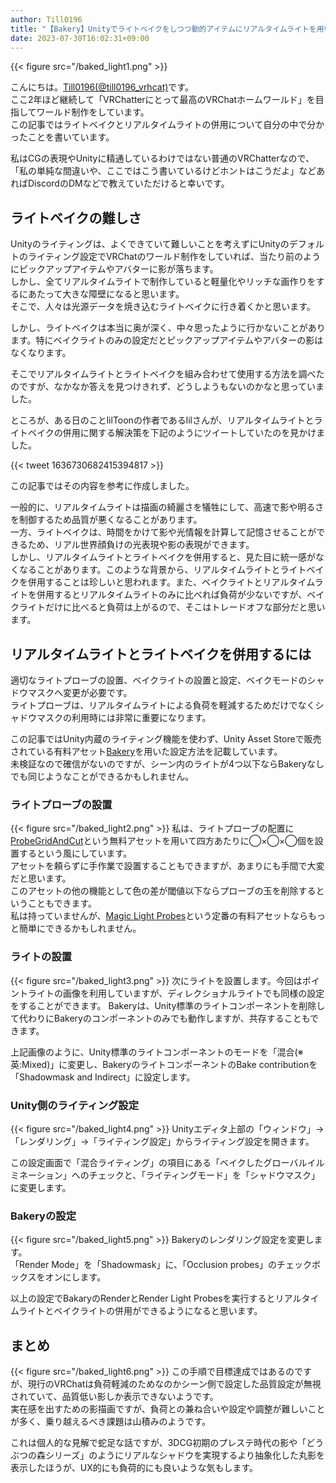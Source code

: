 ```yaml
---
author: Till0196
title: "【Bakery】Unityでライトベイクをしつつ動的アイテムにリアルタイムライトを用いて影を落とす方法"
date: 2023-07-30T16:02:31+09:00
---
```

{{< figure src="/baked_light1.png" >}}

こんにちは。[Till0196(@till0196_vrhcat)](https://twitter.com/till0196_vrchat)です。  
ここ2年ほど継続して「VRChatterにとって最高のVRChatホームワールド」を目指してワールド制作をしています。  
この記事ではライトベイクとリアルタイムライトの併用について自分の中で分かったことを書いています。  
<!--more-->
私はCGの表現やUnityに精通しているわけではない普通のVRChatterなので、「私の単純な間違いや、ここではこう書いているけどホントはこうだよ」などあればDiscordのDMなどで教えていただけると幸いです。

## ライトベイクの難しさ
Unityのライティングは、よくできていて難しいことを考えずにUnityのデフォルトのライティング設定でVRChatのワールド制作をしていれば、当たり前のようにピックアップアイテムやアバターに影が落ちます。  
しかし、全てリアルタイムライトで制作していると軽量化やリッチな画作りをするにあたって大きな障壁になると思います。  
そこで、人々は光源データを焼き込むライトベイクに行き着くかと思います。

しかし、ライトベイクは本当に奥が深く、中々思ったように行かないことがあります。特にベイクライトのみの設定だとピックアップアイテムやアバターの影はなくなります。

そこでリアルタイムライトとライトベイクを組み合わせて使用する方法を調べたのですが、なかなか答えを見つけきれず、どうしようもないのかなと思っていました。

ところが、ある日のことlilToonの作者であるlilさんが、リアルタイムライトとライトベイクの併用に関する解決策を下記のようにツイートしていたのを見かけました。

{{< tweet 1636730682415394817 >}}

この記事ではその内容を参考に作成しました。

一般的に、リアルタイムライトは描画の綺麗さを犠牲にして、高速で影や明るさを制御するため品質が悪くなることがあります。  
一方、ライトベイクは、時間をかけて影や光情報を計算して記憶させることができるため、リアル世界顔負けの光表現や影の表現ができます。  
しかし、リアルタイムライトとライトベイクを併用すると、見た目に統一感がなくなることがあります。このような背景から、リアルタイムライトとライトベイクを併用することは珍しいと思われます。また、ベイクライトとリアルタイムライトを併用するとリアルタイムライトのみに比べれば負荷が少ないですが、ベイクライトだけに比べると負荷は上がるので、そこはトレードオフな部分だと思います。

## リアルタイムライトとライトベイクを併用するには
適切なライトプローブの設置、ベイクライトの設置と設定、ベイクモードのシャドウマスクへ変更が必要です。  
ライトプローブは、リアルタイムライトによる負荷を軽減するためだけでなくシャドウマスクの利用時には非常に重要になります。

この記事ではUnity内蔵のライティング機能を使わず、Unity Asset Storeで販売されている有料アセット[Bakery](https://assetstore.unity.com/packages/tools/level-design/bakery-gpu-lightmapper-122218?aid=1011lfgEV&locale=ja-JP)を用いた設定方法を記載しています。  
未検証なので確信がないのですが、シーン内のライトが4つ以下ならBakeryなしでも同じようなことができるかもしれません。

### ライトプローブの設置
{{< figure src="/baked_light2.png" >}}
私は、ライトプローブの配置に[ProbeGridAndCut](https://assetstore.unity.com/packages/tools/utilities/probegridandcut-215133?aid=1011lfgEV&locale=ja-JP)という無料アセットを用いて四方あたりに◯×◯×◯個を設置するという風にしています。  
アセットを頼らずに手作業で設置することもできますが、あまりにも手間で大変だと思います。  
このアセットの他の機能として色の差が閾値以下ならプローブの玉を削除するということもできます。  
私は持っていませんが、[Magic Light Probes](https://assetstore.unity.com/packages/tools/utilities/magic-light-probes-157812?aid=1011lfgEV&locale=ja-JP)という定番の有料アセットならもっと簡単にできるかもしれません。

### ライトの設置
{{< figure src="/baked_light3.png" >}}
次にライトを設置します。今回はポイントライトの画像を利用していますが、ディレクショナルライトでも同様の設定をすることができます。
Bakeryは、Unity標準のライトコンポーネントを削除して代わりにBakeryのコンポーネントのみでも動作しますが、共存することもできます。

上記画像のように、Unity標準のライトコンポーネントのモードを「混合(※英:Mixed)」に変更し、BakeryのライトコンポーネントのBake contributionを「Shadowmask and Indirect」に設定します。

### Unity側のライティング設定
{{< figure src="/baked_light4.png" >}}
Unityエディタ上部の「ウィンドウ」→「レンダリング」→「ライティング設定」からライティング設定を開きます。

この設定画面で「混合ライティング」の項目にある「ベイクしたグローバルイルミネーション」へのチェックと、「ライティングモード」を「シャドウマスク」に変更します。

### Bakeryの設定
{{< figure src="/baked_light5.png" >}}
Bakeryのレンダリング設定を変更します。  
「Render Mode」を「Shadowmask」に、「Occlusion probes」のチェックボックスをオンにします。

以上の設定でBakaryのRenderとRender Light Probesを実行するとリアルタイムライトとベイクライトの併用ができるようになると思います。

## まとめ
{{< figure src="/baked_light6.png" >}}
この手順で目標達成ではあるのですが、現行のVRChatは負荷軽減のためなのかシーン側で設定した品質設定が無視されていて、品質低い影しか表示できないようです。  
実在感を出すための影描画ですが、負荷との兼ね合いや設定や調整が難しいことが多く、乗り越えるべき課題は山積みのようです。

これは個人的な見解で蛇足な話ですが、3DCG初期のプレステ時代の影や「どうぶつの森シリーズ」のようにリアルなシャドウを実現するより抽象化した丸影を表示したほうが、UX的にも負荷的にも良いような気もします。